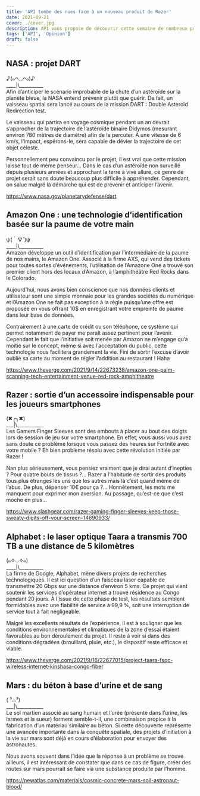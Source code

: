 ```yaml
---
title: 'API tombe des nues face à un nouveau produit de Razer'
date: 2021-09-21
cover: ./cover.jpg
description: API vous propose de découvrir cette semaine de nombreux projets innovants aussi bien dans l'espace que sur terre.
tags: ['API', 'Opinion']
draft: false
---
```


## NASA : projet DART
♪(๑ᴖ◡ᴖ๑)♪     
\_\_\_\_|\\\_\_\_\_\_\_\_\_\_\_     
Afin d’anticiper le scénario improbable de la chute d’un astéroïde sur la planète bleue, la NASA entend prévenir plutôt que guérir.  De fait, un vaisseau spatial sera lancé au cours de la mission DART : Double Asteroïd Redirection test.

Le vaisseau qui partira en voyage cosmique pendant un an devrait s’approcher de la trajectoire de l’astéroïde binaire Didymos (mesurant environ 780 mètres de diamètre) afin de le percuter. À une vitesse de 6 km/s, l’impact, espérons-le, sera capable de dévier la trajectoire de cet objet céleste.

Personnellement peu convaincu par le projet, il est vrai que cette mission laisse tout de même penseur… Dans le cas d’un astéroïde non surveillé depuis plusieurs années et approchant la terre à vive allure, ce genre de projet serait sans doute beaucoup plus difficile à appréhender. Cependant, on salue malgré la démarche qui est de prévenir et anticiper l’avenir.

https://www.nasa.gov/planetarydefense/dart

## Amazon One : une technologie d’identification basée sur la paume de votre main
ψ(｀∇´)ψ    
\_\_\_\_|\\\_\_\_\_\_\_\_\_\_\_     
Amazon développe un outil d’identification par l’intermédiaire de la paume de nos mains, le Amazon One. Associé à la firme AXS, qui vend des tickets pour toutes sortes d’événements, l’utilisation de l’Amazone One a trouvé son premier client hors des locaux d’Amazon, à l’amphithéâtre Red Rocks dans le Colorado.

Aujourd’hui, nous avons bien conscience que nos données clients et utilisateur sont une simple monnaie pour les grandes sociétés du numérique et l’Amazon One ne fait pas exception à la règle puisqu’une offre est proposée en vous offrant 10$ en enregistrant votre empreinte de paume dans leur base de données.

Contrairement à une carte de crédit ou son téléphone, ce système qui permet notamment de payer me paraît assez pertinent pour l’avenir. Cependant le fait que l’initiative soit menée par Amazon ne m’engage qu’à moitié sur le concept, même si avec l’acceptation du public, cette technologie nous facilitera grandement la vie. Fini de sortir l’excuse d’avoir oublié sa carte au moment de régler l’addition au restaurant ! Haha

https://www.theverge.com/2021/9/14/22673238/amazon-one-palm-scanning-tech-entertainment-venue-red-rock-amphitheatre

## Razer : sortie d’un accessoire indispensable pour les joueurs smartphones
(✖╭╮✖)    
\_\_\_|\\\_\_\_\_\_\_\_\_\_\_\_      
Les Gamers Finger Sleeves sont des embouts à placer au bout des doigts lors de session de jeu sur votre smartphone. En effet, vous aussi vous avez sans doute ce problème lorsque vous passez des heures sur Fortnite avec votre mobile ? Eh bien problème résolu avec cette révolution initiée par Razer !

Nan plus sérieusement, vous pensiez vraiment que je dirai autant d’inepties ? Pour quatre bouts de tissus ?... Razer a l’habitude de sortir des produits tous plus étranges les uns que les autres mais là c’est quand même de l’abus. De plus, dépenser 10€ pour ça ?... Honnêtement, les mots me manquent pour exprimer mon aversion.
Au passage, qu’est-ce que c’est moche en plus…

https://www.slashgear.com/razer-gaming-finger-sleeves-keep-those-sweaty-digits-off-your-screen-14690933/

## Alphabet : le laser optique Taara a transmis 700 TB a une distance de 5 kilomètres
(๑✧◡✧๑)   
\_\_\_\_|\\\_\_\_\_\_\_\_\_\_\_     
La firme de Google, Alphabet, mène divers projets de recherches technologiques. Il est ici question d’un faisceau laser capable de transmettre 20 Gbps sur une distance d’environ 5 kms.  Ce projet qui vient soutenir les services d’opérateur internet a trouvé résidence au Congo pendant 20 jours. À l’issue de cette phase de test, les résultats semblent formidables avec une fiabilité de service à 99,9 %, soit une interruption de service tout à fait négligeable.

Malgré les excellents résultats de l’expérience, il est à souligner que les conditions environnementales et climatiques de la zone d’essai étaient favorables au bon déroulement du projet. Il reste à voir si dans des conditions dégradées (brouillard, pluie, etc.), le dispositif reste efficace et viable.

https://www.theverge.com/2021/9/16/22677015/project-taara-fsoc-wireless-internet-kinshasa-congo-fiber

## Mars : du béton à base d’urine et de sang
( ³⌓³)      
\_\_\_|\\\_\_\_\_\_\_\_\_\_\_\_     
Le sol martien associé au sang humain et l’urée (présente dans l’urine, les larmes et la sueur) forment semble-t-il, une combinaison propice à la fabrication d’un matériau similaire au béton. Si cette découverte représente une avancée importante dans la conquête spatiale, des projets d’initiation à la vie sur mars sont déjà en cours d’élaboration pour envoyer des astronautes.

Nous avons souvent dans l’idée que la réponse à un problème se trouve ailleurs, il est intéressant de constater que dans ce cas de figure, créer des routes sur mars pourrait se faire via une substance produite par l’homme.

https://newatlas.com/materials/cosmic-concrete-mars-soil-astronaut-blood/